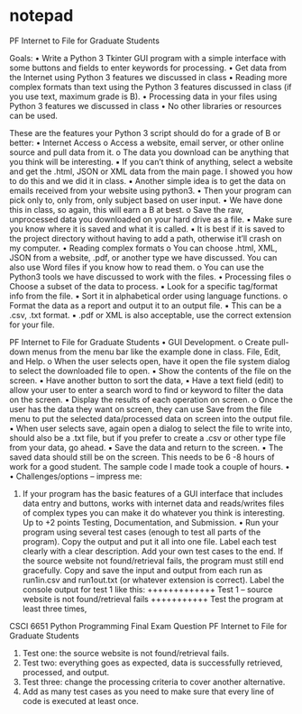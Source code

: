 # notepad

PF Internet to File for Graduate Students

Goals:
• Write a Python 3 Tkinter GUI program with a simple interface with some buttons and fields to enter keywords for processing.
• Get data from the Internet using Python 3 features we discussed in class
• Reading more complex formats than text using the Python 3 features discussed in class (if
you use text, maximum grade is B).
• Processing data in your files using Python 3 features we discussed in class
• No other libraries or resources can be used.

These are the features your Python 3 script should do for a grade of B or better:
• Internet Access
o Access a website, email server, or other online source and pull data from it. o The data you download can be anything that you think will be interesting.
▪ If you can’t think of anything, select a website and get the .html, JSON or XML data from the main page. I showed you how to do this and we did it in class.
▪ Another simple idea is to get the data on emails received from your website using python3.
• Then your program can pick only to, only from, only subject based on user input.
• We have done this in class, so again, this will earn a B at best. o Save the raw, unprocessed data you downloaded on your hard drive as a file.
▪ Make sure you know where it is saved and what it is called.
▪ It is best if it is saved to the project directory without having to add a path,
otherwise it’ll crash on my computer.
• Reading complex formats
o You can choose .html, XML, JSON from a website, .pdf, or another type we have
discussed. You can also use Word files if you know how to read them. o You can use the Python3 tools we have discussed to work with the files.
• Processing files
o Choose a subset of the data to process.
▪ Look for a specific tag/format info from the file.
▪ Sort it in alphabetical order using language functions. o Format the data as a report and output it to an output file.
▪ This can be a .csv, .txt format.
▪ .pdf or XML is also acceptable, use the correct extension for your file.



PF Internet to File for Graduate Students
•
GUI Development.
o Create pull-down menus from the menu bar like the example done in class. File, Edit, and Help.
o When the user selects open, have it open the file system dialog to select the downloaded file to open.
▪ Show the contents of the file on the screen.
▪ Have another button to sort the data,
▪ Have a text field (edit) to allow your user to enter a search word to find or
keyword to filter the data on the screen.
▪ Display the results of each operation on screen.
o Once the user has the data they want on screen, they can use Save from the file menu to put the selected data/processed data on screen into the output file.
▪ When user selects save, again open a dialog to select the file to write into, should also be a .txt file, but if you prefer to create a .csv or other type file from your data, go ahead.
▪ Save the data and return to the screen.
▪ The saved data should still be on the screen.
This needs to be 6 -8 hours of work for a good student. The sample code I made took a couple of hours.
• •
Challenges/options – impress me:
1. If your program has the basic features of a GUI interface that includes data entry and buttons, works with internet data and reads/writes files of complex types you can make it do whatever you think is interesting. Up to +2 points
Testing, Documentation, and Submission.
• Run your program using several test cases (enough to test all parts of the program). Copy the output and put it all into one file. Label each test clearly with a clear description. Add your own test cases to the end. If the source website not found/retrieval fails, the program must still end gracefully. Copy and save the input and output from each run as run1in.csv and run1out.txt (or whatever extension is correct).
Label the console output for test 1 like this:
+++++++++++++ Test 1 – source website is not found/retrieval fails +++++++++++
Test the program at least three times,

CSCI 6651 Python Programming Final Exam Question
PF Internet to File for Graduate Students
1. Test one: the source website is not found/retrieval fails.
2. Test two: everything goes as expected, data is successfully retrieved, processed,
and output.
3. Test three: change the processing criteria to cover another alternative.
4. Add as many test cases as you need to make sure that every line of code is
executed at least once.
